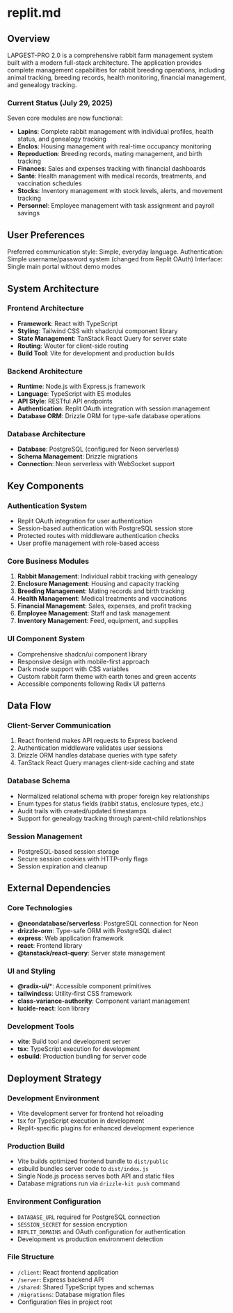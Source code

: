 # replit.md

## Overview

LAPGEST-PRO 2.0 is a comprehensive rabbit farm management system built with a modern full-stack architecture. The application provides complete management capabilities for rabbit breeding operations, including animal tracking, breeding records, health monitoring, financial management, and genealogy tracking.

### Current Status (July 29, 2025)
Seven core modules are now functional:
- **Lapins**: Complete rabbit management with individual profiles, health status, and genealogy tracking
- **Enclos**: Housing management with real-time occupancy monitoring
- **Reproduction**: Breeding records, mating management, and birth tracking
- **Finances**: Sales and expenses tracking with financial dashboards
- **Santé**: Health management with medical records, treatments, and vaccination schedules
- **Stocks**: Inventory management with stock levels, alerts, and movement tracking
- **Personnel**: Employee management with task assignment and payroll savings

## User Preferences

Preferred communication style: Simple, everyday language.
Authentication: Simple username/password system (changed from Replit OAuth)
Interface: Single main portal without demo modes

## System Architecture

### Frontend Architecture
- **Framework**: React with TypeScript
- **Styling**: Tailwind CSS with shadcn/ui component library
- **State Management**: TanStack React Query for server state
- **Routing**: Wouter for client-side routing
- **Build Tool**: Vite for development and production builds

### Backend Architecture
- **Runtime**: Node.js with Express.js framework
- **Language**: TypeScript with ES modules
- **API Style**: RESTful API endpoints
- **Authentication**: Replit OAuth integration with session management
- **Database ORM**: Drizzle ORM for type-safe database operations

### Database Architecture
- **Database**: PostgreSQL (configured for Neon serverless)
- **Schema Management**: Drizzle migrations
- **Connection**: Neon serverless with WebSocket support

## Key Components

### Authentication System
- Replit OAuth integration for user authentication
- Session-based authentication with PostgreSQL session store
- Protected routes with middleware authentication checks
- User profile management with role-based access

### Core Business Modules
1. **Rabbit Management**: Individual rabbit tracking with genealogy
2. **Enclosure Management**: Housing and capacity tracking
3. **Breeding Management**: Mating records and birth tracking
4. **Health Management**: Medical treatments and vaccinations
5. **Financial Management**: Sales, expenses, and profit tracking
6. **Employee Management**: Staff and task management
7. **Inventory Management**: Feed, equipment, and supplies

### UI Component System
- Comprehensive shadcn/ui component library
- Responsive design with mobile-first approach
- Dark mode support with CSS variables
- Custom rabbit farm theme with earth tones and green accents
- Accessible components following Radix UI patterns

## Data Flow

### Client-Server Communication
1. React frontend makes API requests to Express backend
2. Authentication middleware validates user sessions
3. Drizzle ORM handles database queries with type safety
4. TanStack React Query manages client-side caching and state

### Database Schema
- Normalized relational schema with proper foreign key relationships
- Enum types for status fields (rabbit status, enclosure types, etc.)
- Audit trails with created/updated timestamps
- Support for genealogy tracking through parent-child relationships

### Session Management
- PostgreSQL-based session storage
- Secure session cookies with HTTP-only flags
- Session expiration and cleanup

## External Dependencies

### Core Technologies
- **@neondatabase/serverless**: PostgreSQL connection for Neon
- **drizzle-orm**: Type-safe ORM with PostgreSQL dialect
- **express**: Web application framework
- **react**: Frontend library
- **@tanstack/react-query**: Server state management

### UI and Styling
- **@radix-ui/***: Accessible component primitives
- **tailwindcss**: Utility-first CSS framework
- **class-variance-authority**: Component variant management
- **lucide-react**: Icon library

### Development Tools
- **vite**: Build tool and development server
- **tsx**: TypeScript execution for development
- **esbuild**: Production bundling for server code

## Deployment Strategy

### Development Environment
- Vite development server for frontend hot reloading
- tsx for TypeScript execution in development
- Replit-specific plugins for enhanced development experience

### Production Build
- Vite builds optimized frontend bundle to `dist/public`
- esbuild bundles server code to `dist/index.js`
- Single Node.js process serves both API and static files
- Database migrations run via `drizzle-kit push` command

### Environment Configuration
- `DATABASE_URL` required for PostgreSQL connection
- `SESSION_SECRET` for session encryption
- `REPLIT_DOMAINS` and OAuth configuration for authentication
- Development vs production environment detection

### File Structure
- `/client`: React frontend application
- `/server`: Express backend API
- `/shared`: Shared TypeScript types and schemas
- `/migrations`: Database migration files
- Configuration files in project root